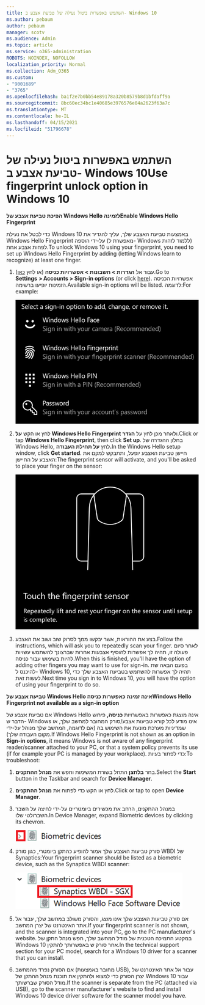 ```yaml
---
title: השתמש באפשרות ביטול נעילה של טביעת אצבע ב- Windows 10
ms.author: pebaum
author: pebaum
manager: scotv
ms.audience: Admin
ms.topic: article
ms.service: o365-administration
ROBOTS: NOINDEX, NOFOLLOW
localization_priority: Normal
ms.collection: Adm_O365
ms.custom:
- "9001689"
- "3765"
ms.openlocfilehash: ba1f2e7b0bb54e89178a320b8579b8d1bfdaff9a
ms.sourcegitcommit: 8bc60ec34bc1e40685e3976576e04a2623f63a7c
ms.translationtype: MT
ms.contentlocale: he-IL
ms.lasthandoff: 04/15/2021
ms.locfileid: "51796678"
---
```

# <a name="use-fingerprint-unlock-option-in-windows-10"></a><span data-ttu-id="ec413-102">השתמש באפשרות ביטול נעילה של טביעת אצבע ב- Windows 10</span><span class="sxs-lookup"><span data-stu-id="ec413-102">Use fingerprint unlock option in Windows 10</span></span>

<span data-ttu-id="ec413-103">**הפיכת טביעת אצבע של Windows Hello לזמינה**</span><span class="sxs-lookup"><span data-stu-id="ec413-103">**Enable Windows Hello Fingerprint**</span></span>

<span data-ttu-id="ec413-104">כדי לבטל את נעילת Windows 10 באמצעות טביעת האצבע שלך, עליך להגדיר את Windows Hello Fingerprint על-ידי הוספה (מאפשרת ל- Windows ללמוד לזהות) לפחות אצבע אחת.</span><span class="sxs-lookup"><span data-stu-id="ec413-104">To unlock Windows 10 using your fingerprint, you need to set up Windows Hello Fingerprint by adding (letting Windows learn to recognize) at least one finger.</span></span> 

1. <span data-ttu-id="ec413-105">עבור אל **הגדרות > חשבונות > אפשרויות כניסה** (או לחץ [כאן](ms-settings:signinoptions?activationSource=GetHelp)).</span><span class="sxs-lookup"><span data-stu-id="ec413-105">Go to **Settings  > Accounts > Sign-in options** (or click [here](ms-settings:signinoptions?activationSource=GetHelp)).</span></span> <span data-ttu-id="ec413-106">אפשרויות הכניסה הזמינות יופיעו ברשימה.</span><span class="sxs-lookup"><span data-stu-id="ec413-106">Available sign-in options will be listed.</span></span> <span data-ttu-id="ec413-107">לדוגמה:</span><span class="sxs-lookup"><span data-stu-id="ec413-107">For example:</span></span>

    ![אפשרויות כניסה.](media/sign-in-options.png)

2. <span data-ttu-id="ec413-109">לחץ או הקש **על Windows Hello Fingerprint** ולאחר מכן לחץ על **הגדר**.</span><span class="sxs-lookup"><span data-stu-id="ec413-109">Click or tap **Windows Hello Fingerprint**, then click **Set up**.</span></span> <span data-ttu-id="ec413-110">בחלון ההגדרה של Windows Hello, לחץ **על תחילת העבודה.**</span><span class="sxs-lookup"><span data-stu-id="ec413-110">In the Windows Hello setup window, click **Get started**.</span></span> <span data-ttu-id="ec413-111">חיישן טביעת האצבע יופעל, ותתבקש למקם את האצבע על החיישן:</span><span class="sxs-lookup"><span data-stu-id="ec413-111">The fingerprint sensor will activate, and you'll be asked to place your finger on the sensor:</span></span>

   ![חיישן טביעת אצבע.](media/fingerprint-sensor.png)

3. <span data-ttu-id="ec413-113">בצע את ההוראות, אשר יבקשו ממך לסרוק שוב ושוב את האצבע.</span><span class="sxs-lookup"><span data-stu-id="ec413-113">Follow the instructions, which will ask you to repeatedly scan your finger.</span></span> <span data-ttu-id="ec413-114">לאחר סיום פעולה זו, תהיה לך אפשרות להוסיף אצבעות אחרות שברצונך להשתמש עשויות להיות בשימוש עבור כניסה.</span><span class="sxs-lookup"><span data-stu-id="ec413-114">When this is finished, you'll have the option of adding other fingers you may want to use for sign-in.</span></span> <span data-ttu-id="ec413-115">בפעם הבאה שת להיכנס ל- Windows 10, תהיה לך אפשרות להשתמש בטביעת האצבע שלך כדי לעשות זאת.</span><span class="sxs-lookup"><span data-stu-id="ec413-115">Next time you sign in to Windows 10, you will have the option of using your fingerprint to do so.</span></span>

<span data-ttu-id="ec413-116">**טביעת אצבע של Windows Hello אינה זמינה כאפשרות כניסה**</span><span class="sxs-lookup"><span data-stu-id="ec413-116">**Windows Hello Fingerprint not available as a sign-in option**</span></span>

<span data-ttu-id="ec413-117">אם טביעת אצבע של Windows Hello אינה מוצגת כאפשרות באפשרויות **כניסה,** פירוש הדבר ש- Windows אינו מודע לכל קורא טביעות אצבע/סורק המחובר למחשב שלך, או שמדיניות מערכת מונעת את השימוש בה (אם לדוגמה, המחשב שלך מנוהל על-ידי מקום העבודה שלך).</span><span class="sxs-lookup"><span data-stu-id="ec413-117">If Windows Hello Fingerprint is not shown as an option in **Sign-in options**, it means Windows is not aware of any fingerprint reader/scanner attached to your PC, or that a system policy prevents its use (if for example your PC is managed by your workplace).</span></span> <span data-ttu-id="ec413-118">כדי לפתור בעיות:</span><span class="sxs-lookup"><span data-stu-id="ec413-118">To troubleshoot:</span></span> 

1. <span data-ttu-id="ec413-119">בחר **בלחצן** התחל בשורת המשימות וחפש את **מנהל ההתקנים**.</span><span class="sxs-lookup"><span data-stu-id="ec413-119">Select the **Start** button in the Taskbar and search for **Device Manager**.</span></span>

2. <span data-ttu-id="ec413-120">לחץ או הקש כדי לפתוח את **מנהל ההתקנים**.</span><span class="sxs-lookup"><span data-stu-id="ec413-120">Click or tap to open **Device Manager**.</span></span>

3. <span data-ttu-id="ec413-121">במנהל ההתקנים, הרחב את מכשירים ביומטריים על-ידי לחיצה על השבר השברולטי שלו.</span><span class="sxs-lookup"><span data-stu-id="ec413-121">In Device Manager, expand Biometric devices by clicking its chevron.</span></span>

   ![מכשירים ביומטריים.](media/biometric-devices.png)

4. <span data-ttu-id="ec413-123">סורק טביעות האצבע שלך אמור להופיע כהתקן ביומטרי, כגון סורק WBDI של Synaptics:</span><span class="sxs-lookup"><span data-stu-id="ec413-123">Your fingerprint scanner should be listed as a biometric device, such as the Synaptics WBDI scanner:</span></span>

   ![מכשירים ביומטריים.](media/biometric-devices-expanded.png)

5. <span data-ttu-id="ec413-125">אם סורק טביעות האצבע שלך אינו מוצג, והסורק משולב במחשב שלך, עבור אל אתר האינטרנט של יצרן המחשב.</span><span class="sxs-lookup"><span data-stu-id="ec413-125">If your fingerprint scanner is not shown, and the scanner is integrated into your PC, go to the PC manufacturer's website.</span></span> <span data-ttu-id="ec413-126">במקטע התמיכה הטכנית של מודל המחשב שלך, חפש מנהל התקן של Windows 10 אחר סורק ש באפשרותך להתקין.</span><span class="sxs-lookup"><span data-stu-id="ec413-126">In the technical support section for your PC model, search for a Windows 10 driver for a scanner that you can install.</span></span>

6. <span data-ttu-id="ec413-127">אם הסורק נפרד מהמחשב (מחובר באמצעות USB), עבור אל אתר האינטרנט של יצרן הסורק כדי למצוא ולהתקין את תוכנת מנהל ההתקן של Windows 10 עבור מודל הסורק שברשותך.</span><span class="sxs-lookup"><span data-stu-id="ec413-127">If the scanner is separate from the PC (attached via USB), go to the scanner manufacturer's website to find and install Windows 10 device driver software for the scanner model you have.</span></span>
